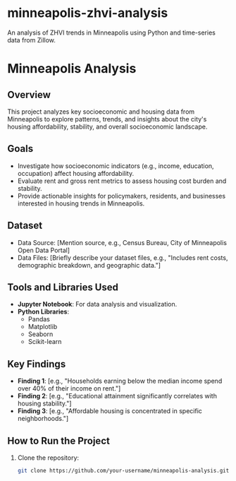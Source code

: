 # minneapolis-zhvi-analysis
An analysis of ZHVI trends in Minneapolis using Python and time-series data from Zillow.
# Minneapolis Analysis

## Overview
This project analyzes key socioeconomic and housing data from Minneapolis to explore patterns, trends, and insights about the city's housing affordability, stability, and overall socioeconomic landscape.

## Goals
- Investigate how socioeconomic indicators (e.g., income, education, occupation) affect housing affordability.
- Evaluate rent and gross rent metrics to assess housing cost burden and stability.
- Provide actionable insights for policymakers, residents, and businesses interested in housing trends in Minneapolis.

## Dataset
- Data Source: [Mention source, e.g., Census Bureau, City of Minneapolis Open Data Portal]
- Data Files: [Briefly describe your dataset files, e.g., "Includes rent costs, demographic breakdown, and geographic data."]

## Tools and Libraries Used
- **Jupyter Notebook**: For data analysis and visualization.
- **Python Libraries**:
  - Pandas
  - Matplotlib
  - Seaborn
  - Scikit-learn

## Key Findings
- **Finding 1**: [e.g., "Households earning below the median income spend over 40% of their income on rent."]
- **Finding 2**: [e.g., "Educational attainment significantly correlates with housing stability."]
- **Finding 3**: [e.g., "Affordable housing is concentrated in specific neighborhoods."]

## How to Run the Project
1. Clone the repository:
   ```bash
   git clone https://github.com/your-username/minneapolis-analysis.git
